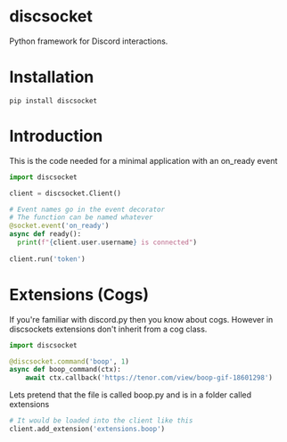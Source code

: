 # discsocket

Python framework for Discord interactions.

# Installation
`pip install discsocket`

# Introduction
This is the code needed for a minimal application with an on_ready event
```py
import discsocket

client = discsocket.Client()

# Event names go in the event decorator
# The function can be named whatever
@socket.event('on_ready')
async def ready():
  print(f"{client.user.username} is connected")
 
client.run('token')
```
# Extensions (Cogs)
If you're familiar with discord.py then you know about cogs. However in discsockets extensions don't inherit from a cog class.

```py
import discsocket

@discsocket.command('boop', 1)
async def boop_command(ctx):
    await ctx.callback('https://tenor.com/view/boop-gif-18601298')

```
Lets pretend that the file is called boop.py and is in a folder called extensions

```py
# It would be loaded into the client like this
client.add_extension('extensions.boop')
```
